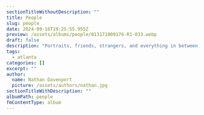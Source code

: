 ```yaml
---
sectionTitleWithoutDescription: ""
title: People
slug: people
date: 2024-09-16T19:25:55.955Z
preview: /assets/albums/people/013171009176-R1-033.webp
draft: false
description: "Portraits, friends, strangers, and everything in between."
tags:
  - atlanta
categories: []
excerpt: ""
author:
  name: Nathan Davenport
  picture: /assets/authors/nathan.jpg
sectionTitleWithDescription: ""
albumPath: people
fmContentType: album
---
```


